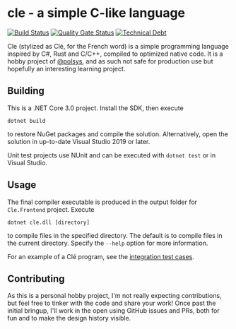 # cle - a simple C-like language

[![Build Status](https://dev.azure.com/polsys/cle/_apis/build/status/polsys.cle?branchName=master)](https://dev.azure.com/polsys/cle/_build/latest?definitionId=3?branchName=master)
[![Quality Gate Status](https://sonarcloud.io/api/project_badges/measure?project=polsys_cle&metric=alert_status)](https://sonarcloud.io/dashboard?id=polsys_cle)
[![Technical Debt](https://sonarcloud.io/api/project_badges/measure?project=polsys_cle&metric=sqale_index)](https://sonarcloud.io/dashboard?id=polsys_cle)

Cle (stylized as Clé, for the French word) is a simple programming language inspired by C#, Rust and C/C++, compiled to optimized native code.
It is a hobby project of [@polsys](https://github.com/polsys), and as such not safe for production use but hopefully an interesting learning project.


## Building
This is a .NET Core 3.0 project. Install the SDK, then execute
```
dotnet build
```
to restore NuGet packages and compile the solution.
Alternatively, open the solution in up-to-date Visual Studio 2019 or later.

Unit test projects use NUnit and can be executed with `dotnet test` or in Visual Studio.


## Usage
The final compiler executable is produced in the output folder for `Cle.Frontend` project.
Execute
```
dotnet cle.dll [directory]
```
to compile files in the specified directory.
The default is to compile files in the current directory.
Specify the `--help` option for more information.

For an example of a Clé program, see the [integration test cases](test/Cle.IntegrationTests/TestCases/Functional).


## Contributing
As this is a personal hobby project, I'm not really expecting contributions, but feel free to tinker with the code and share your work!
Once past the initial bringup, I'll work in the open using GitHub issues and PRs, both for fun and to make the design history visible.

